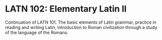# LATN 102: Elementary Latin II

Continuation of LATN 101. The basic elements of Latin grammar, practice in reading and writing Latin, introduction to Roman civilization through a study of the language of the Romans.